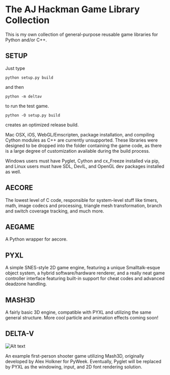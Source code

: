 # The AJ Hackman Game Library Collection

This is my own collection of general-purpose reusable game libraries for Python and/or C++.

SETUP
-----
Just type

    python setup.py build

and then

    python -m deltav
    
to run the test game.

    python -O setup.py build
    
creates an optimized release build.

Mac OSX, iOS, WebGL/Emscripten, package installation, and compiling Cython modules as C++ are currently unsupported.
These libraries were designed to be dropped into the folder containing the game code, as there is a large degree of customization available during the build process.

Windows users must have Pyglet, Cython and cx_Freeze installed via pip, and Linux users must have SDL, DevIL, and OpenGL dev packages installed as well.

AECORE
------
The lowest level of C code, responsible for system-level stuff like timers, math, image codecs and processing, triangle mesh transformation, branch and switch coverage tracking, and much more.

AEGAME
------
A Python wrapper for aecore.

PYXL
----
A simple SNES-style 2D game engine, featuring a unique Smalltalk-esque object system, a hybrid software/hardware renderer, and a really neat game controller interface featuring built-in support for cheat codes and advanced deadzone handling.

MASH3D
------
A fairly basic 3D engine, compatible with PYXL and utilizing the same general structure. More cool particle and animation effects coming soon!

DELTA-V
-------

![Alt text](https://i.imgur.com/zijDoGg.png "Delta-V pause menu")

An example first-person shooter game utilizing Mash3D, originally developed by Alex Holkner for PyWeek. Eventually, Pyglet will be replaced by PYXL as the windowing, input, and 2D font rendering solution.
